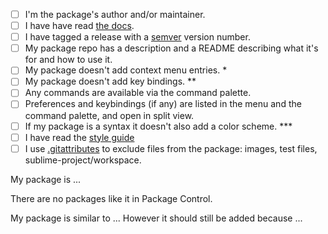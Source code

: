<!--
The manual review may take several days or weeks,
depending on the reviewer's availability and workload.
Patience padawan!

You can request a review from @packagecontrol-bot.
Please ensure the reviews pass and follow any instructions.

Please provide some information via this checklist,
feel free to remove what't not applicable.
-->

- [ ] I'm the package's author and/or maintainer.
- [ ] I have have read [the docs][1].
- [ ] I have tagged a release with a [semver][2] version number.
- [ ] My package repo has a description and a README describing what it's for and how to use it.
- [ ] My package doesn't add context menu entries. *
- [ ] My package doesn't add key bindings. **
- [ ] Any commands are available via the command palette.
- [ ] Preferences and keybindings (if any) are listed in the menu and the command palette, and open in split view.
- [ ] If my package is a syntax it doesn't also add a color scheme. ***
- [ ] I have read the [style guide](https://github.com/wbond/package_control_channel/?tab=readme-ov-file#style-guide)
- [ ] I use [.gitattributes][3] to exclude files from the package: images, test files, sublime-project/workspace.

My package is ...

There are no packages like it in Package Control.
<!-- OR -->
My package is similar to ... However it should still be added because ...


<!--
*)   Unless it definitely really needs them,
     they apply to the cursor's context
     and their visibility is conditional.
     Space in this menu is limited!
**)  There aren't enough keys for all packages,
     you'd risk overriding those of other packages.
     You can put commented out suggestions in a keymap file,
     and/or explain how to create bindings in your README.
***) We have hundreds of color schemes,
     and plenty of scopes to make any syntax work.

For bonus points also considered how the review guidelines apply to your package:
https://github.com/wbond/package_control_channel/wiki#reviewing-a-package-addition

For updates to existing packages:
If your package isn't using tag based releases,
please switch to tags now.
 -->

[1]: https://packagecontrol.io/docs/submitting_a_package
[2]: https://semver.org
[3]: https://www.git-scm.com/docs/gitattributes#_export_ignore
